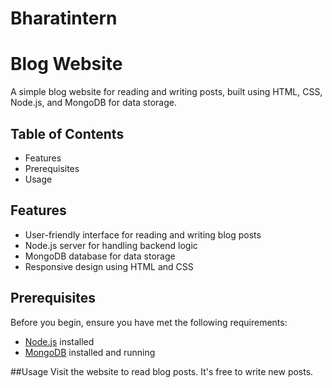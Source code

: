 # Bharatintern
# Blog Website

A simple blog website for reading and writing posts, built using HTML, CSS, Node.js, and MongoDB for data storage.

## Table of Contents
- Features
- Prerequisites
- Usage

## Features

- User-friendly interface for reading and writing blog posts
- Node.js server for handling backend logic
- MongoDB database for data storage
- Responsive design using HTML and CSS

## Prerequisites

Before you begin, ensure you have met the following requirements:

- [Node.js](https://nodejs.org/) installed
- [MongoDB](https://www.mongodb.com/) installed and running

##Usage
Visit the website to read blog posts.
It's free to write new posts.
 
